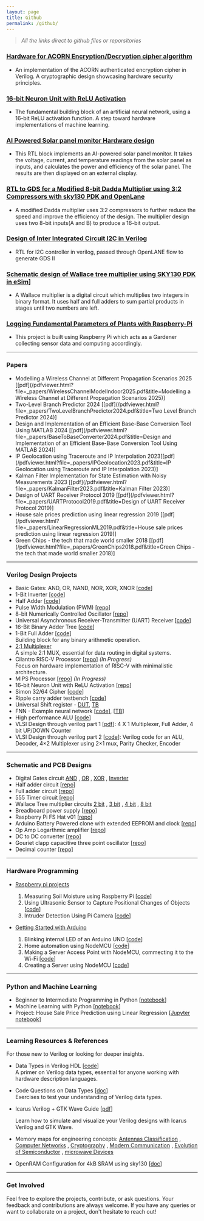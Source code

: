 ```yaml
---
layout: page
title: Github
permalink: /github/
---
```


> _All the links direct to github files or reporsitories_

### [Hardware for ACORN Encryption/Decryption cipher algorithm](https://github.com/Ikarthikmb/ACORN128b2025/tree/state_in_top)

- An implementation of the ACORN authenticated encryption cipher in Verilog. A cryptographic design showcasing hardware security principles.


### [16-bit Neuron Unit with ReLU Activation](https://github.com/Ikarthikmb/rtl_designs/blob/main/9_neuron_unit/README.md)

- The fundamental building block of an artificial neural network, using a 16-bit ReLU activation function. A step toward hardware implementations of machine learning.


### [AI Powered Solar panel monitor Hardware design](https://github.com/Ikarthikmb/ai_solar_panel_monitor)

- This RTL block implements an AI-powered solar panel monitor. It takes the voltage, current, and temperature readings from the solar panel as inputs, and calculates the power and efficiency of the solar panel. The results are then displayed on an external display.


### [RTL to GDS for a Modified 8-bit Dadda Multiplier using 3:2 Compressors with sky130 PDK and OpenLane](https://github.com/Ikarthikmb/dvsd_wt8216m)

- A modified Dadda multiplier uses 3:2 compressors to further reduce the speed and improve the efficiency of the design. The multiplier design uses two 8-bit inputs(A and B) to produce a 16-bit output.


### [Design of Inter Integrated Circuit I2C in Verilog](https://github.com/Ikarthikmb/i2c_ctrl2202/blob/main/verilog/rtl/i2c_ctrl2202.v)

- RTL for I2C controller in verilog, passed through OpenLANE flow to generate GDS II

### [Schematic design of Wallace tree multiplier using SKY130 PDK in eSim](https://github.com/Ikarthikmb/wallace-tree)]

- A Wallace multiplier is a digital circuit which multiplies two integers in binary format. It uses half and full adders to sum partial products in stages until two numbers are left. 

### [Logging Fundamental Parameters of Plants with Raspberry-Pi](https://github.com/Ikarthikmb/gardener-groot)

- This project is built using Raspberry Pi which acts as a Gardener collecting sensor data and computing accordingly.

---

### Papers

- Modelling a Wireless Channel at Different Propagation Scenarios 2025 [[pdf](/pdfviewer.html?file=_papers/WirelessChannelModelIndoor2025.pdf&title=Modelling a Wireless Channel at Different Propagation Scenarios 2025)]
- Two-Level Branch Predictor 2024 [[pdf](/pdfviewer.html?file=_papers/TwoLevelBranchPredictor2024.pdf&title=Two Level Branch Predictor 2024)]
- Design and Implementation of an Efficient Base-Base Conversion Tool Using MATLAB 2024 [[pdf](/pdfviewer.html?file=_papers/BaseToBaseConverter2024.pdf&title=Design and Implementation of an Efficient Base-Base Conversion Tool Using MATLAB 2024)]
- IP Geolocation using Traceroute and IP Interpolation 2023[[pdf](/pdfviewer.html?file=_papers/IPGeolocation2023.pdf&title=IP Geolocation using Traceroute and IP Interpolation 2023)]
- Kalman Filter Implementation for State Estimation with Noisy Measurements 2023 [[pdf](/pdfviewer.html?file=_papers/KalmanFilter2023.pdf&title=Kalman Filter 2023)]
- Design of UART Receiver Protocol 2019 [[pdf](/pdfviewer.html?file=_papers/UARTProtocol2019.pdf&title=Design of UART Receiver Protocol 2019)]
- House sale prices prediction using linear regression 2019 [[pdf](/pdfviewer.html?file=_papers/LinearRegressionML2019.pdf&title=House sale prices prediction using linear regression 2019)]
- Green Chips - the tech that made world smaller 2018 [[pdf](/pdfviewer.html?file=_papers/GreenChips2018.pdf&title=Green Chips - the tech that made world smaller 2018)]



---

### Verilog Design Projects

- Basic Gates: AND, OR, NAND, NOR, XOR, XNOR [[code](https://github.com/Ikarthikmb/VerilogFod/blob/main/gates/basic_gates.v)]  
- 1-Bit Inverter [[code](https://github.com/Ikarthikmb/VerilogFod/blob/main/inverter/inverter.v)]  
- Half Adder [[code](https://github.com/Ikarthikmb/VerilogFod/blob/main/half_adder.v)]  
- Pulse Width Modulation (PWM) [[repo](https://github.com/Ikarthikmb/rtl_designs/blob/main/5_pwm_generator)]  
- 8-bit Numerically Controlled Oscillator [[repo](https://github.com/Ikarthikmb/rtl_designs/tree/main/6_numerically_controlled_oscillator)]
- Universal Asynchronous Receiver-Transmitter (UART) Receiver [[code](https://github.com/Ikarthikmb/VerilogFod/blob/main/uart_rx.v)]  
- 16-Bit Binary Adder Tree [[code](https://github.com/Ikarthikmb/VerilogFod/blob/main/binary_adder_tree.v)]  
- 1-Bit Full Adder [[code](https://github.com/Ikarthikmb/VerilogFod/blob/main/half_adder.v)]  
  Building block for any binary arithmetic operation.
- [2:1 Multiplexer](https://github.com/Ikarthikmb/VerilogFod/blob/main/lab1.md)  
  A simple 2:1 MUX, essential for data routing in digital systems.
- Cilantro RISC-V Processor [[repo](https://github.com/Ikarthikmb/rtl_designs)] *(In Progress)*  
  Focus on hardware implementation of RISC-V with minimalistic architecture.
- MIPS Processor [[repo](https://github.com/Ikarthikmb/rtl_designs/tree/main/8_mips_processor)] *(In Progress)*  
- 16-bit Neuron Unit with ReLU Activation [[repo](https://github.com/Ikarthikmb/rtl_designs/blob/main/9_neuron_unit/README.md)]
- Simon 32/64 Cipher [[code](https://github.com/Ikarthikmb/rtl_designs/blob/main/12_simon3264/rtl/top.v)]
- Ripple carry adder testbench [[code](https://github.com/Ikarthikmb/rtl_designs/blob/main/10_ripple_carry_adder/tb_RippleCarryAdder.v)]
- Universal Shift register - [DUT](https://github.com/Ikarthikmb/rtl_designs/blob/main/11_universal_shift_register/universal_shift_register.v), [TB](https://github.com/Ikarthikmb/rtl_designs/blob/main/11_universal_shift_register/universal_shift_register_tb.v)
- FNN - Example neural network [[code](https://github.com/Ikarthikmb/rtl_designs/blob/main/14_neural_networks_j24/fnn/fnn.v)], [[TB](https://github.com/Ikarthikmb/rtl_designs/blob/main/14_neural_networks_j24/fnn/tb_fnn.v)]
-  High performance ALU [[code](https://github.com/Ikarthikmb/rtl_designs/blob/main/15_high_perform_alu/rtl/alu.v)]
- VLSI Design through verilog part 1 [[pdf](https://github.com/Ikarthikmb/Hardware-Programming/blob/master/Verilog-examples/VLSI%20design%20lab%20Part-1%20K1.pdf)]: 4 X 1 Multiplexer, Full Adder, 4 bit UP/DOWN Counter
- VLSI Design through verilog part 2 [[code](https://github.com/Ikarthikmb/Hardware-Programming/blob/master/Verilog-examples/VLSI%20design%20lab%20Part-2%20K1.pdf)]: Verilog code for an ALU, Decoder, 4×2 Multiplexer using 2×1 mux, Parity Checker, Encoder

---

### Schematic and PCB Designs

- Digital Gates circuit
[AND](https://github.com/Ikarthikmb/eSim-Workspace/tree/master/and_gate)
, [OR](https://github.com/Ikarthikmb/eSim-Workspace/tree/master/or_gate)
, [XOR](https://github.com/Ikarthikmb/eSim-Workspace/tree/master/xor_gate)
, [Inverter](https://github.com/Ikarthikmb/eSim-Workspace/tree/master/inverter)
- Half adder circuit [[repo](https://github.com/Ikarthikmb/eSim-Workspace/tree/master/halfadder)]
- Full adder circuit [[repo](https://github.com/Ikarthikmb/eSim-Workspace/tree/master/fulladder)]
- 555 Timer circuit [[repo](https://github.com/Ikarthikmb/eSim-Workspace/tree/master/timer555)]
- Wallace Tree multiplier circuits
[2 bit](https://github.com/Ikarthikmb/eSim-Workspace/tree/master/wallace2tree)
, [3 bit](https://github.com/Ikarthikmb/eSim-Workspace/tree/master/wallace3tree)
, [4 bit](https://github.com/Ikarthikmb/eSim-Workspace/tree/master/wallace4bit)
, [8 bit](https://github.com/Ikarthikmb/eSim-Workspace/tree/master/wallace8tree)
- Breadboard power supply [[repo](https://github.com/Ikarthikmb/Circuit-Designs/tree/master/1_Breadboard_power_supply)]
- Raspberry Pi FS Hat v01 [[repo](https://github.com/Ikarthikmb/Circuit-Designs/tree/master/2_Raspberrypi_fs_hat_v01)]
- Arduino Battery Powered clone with extended EEPROM and clock [[repo](https://github.com/Ikarthikmb/Circuit-Designs/tree/master/5_Project_BACEE)]
- Op Amp Logarthmic amplifier [[repo](https://github.com/Ikarthikmb/Circuit-Designs/tree/master/6_Opamp/Log_amplifier)]
- DC to DC converter [[repo](https://github.com/Ikarthikmb/Circuit-Designs/tree/master/7_dctodc)]
- Gouriet clapp capacitive three point oscillator [[repo](https://github.com/Ikarthikmb/Circuit-Designs/tree/master/Gouriet_clapp_capacitive_oscillator)]
- Decimal counter [[repo](https://github.com/Ikarthikmb/Circuit-Designs/tree/master/decimal_counter)]

---

### Hardware Programming

- [Raspberry pi projects](https://github.com/Ikarthikmb/Hardware-Programming/tree/master/RaspberryPi)
	1. Measuring Soil Moisture using Raspberry Pi [[code](https://github.com/Ikarthikmb/Hardware-Programming/blob/master/RaspberryPi/moist-soil.py)]
	2. Using Ultrasonic Sensor to Capture Positional Changes of Objects [[code](https://github.com/Ikarthikmb/Hardware-Programming/blob/master/RaspberryPi/README.md#2-using-ultrasonic-sensor-to-capture-positional-changes-of-objects)]
	3. Intruder Detection Using Pi Camera [[code](https://github.com/Ikarthikmb/Hardware-Programming/blob/master/RaspberryPi/pir-camera-test.py)]

- [Getting Started with Arduino](https://github.com/Ikarthikmb/Hardware-Programming/blob/master/Arduino-repo/README.md)
	1. Blinking internal LED of an Arduino UNO [[code](https://github.com/Ikarthikmb/Hardware-Programming/blob/master/Arduino-repo/README.md#the-code)]
	2. Home automation using NodeMCU [[code](https://github.com/Ikarthikmb/Hardware-Codes/blob/master/Arduino-repo/Adafruit-Led-NodeMCU.ino)]
	3. Making a Server Access Point with NodeMCU, commecting it to the Wi-Fi [[code](https://github.com/Ikarthikmb/Hardware-Codes/blob/master/Arduino-repo/Server-AP-mode.ino)]
	4. Creating a Server using NodeMCU [[code](https://github.com/Ikarthikmb/Hardware-Codes/blob/master/Arduino-repo/server-code-AP.ino)]

---

### Python and Machine Learning

- Beginner to Intermediate Programming in Python [[notebook](https://github.com/Ikarthikmb/Python-Programming)]
- Machine Learning with Python [[notebook](https://github.com/Ikarthikmb/Machine-Learning-Notebook)]
- Project: House Sale Price Prediction using Linear Regression [[Jupyter notebook](https://github.com/Ikarthikmb/Machine-Learning-Notebook/blob/master/Project2.ipynb)]

---

### Learning Resources & References
For those new to Verilog or looking for deeper insights.

- Data Types in Verilog HDL [[code](https://github.com/Ikarthikmb/VerilogFod/blob/main/data_types/data_types.v)]  
  A primer on Verilog data types, essential for anyone working with hardware description languages.

- Code Questions on Data Types [[doc](https://github.com/Ikarthikmb/VerilogFod/blob/main/assignment2.md)]  
  Exercises to test your understanding of Verilog data types.

- Icarus Verilog + GTK Wave Guide [[pdf](/pdfviewer.html?file=https://github.com/Ikarthikmb/VerilogFod/blob/main/References/Icarus_Verilog_GTKWave_guide.pdf)]

  Learn how to simulate and visualize your Verilog designs with Icarus Verilog and GTK Wave.

- Memory maps for engineering concepts:
[Antennas Classification](/pdfviewer.html?file=https://github.com/Ikarthikmb/MindMaps_xmind/tree/master/Engineering-subject-memory-maps/Antennas.pdf)
, [Computer Networks](/pdfviewer.html?file=https://github.com/Ikarthikmb/MindMaps_xmind/tree/master/Engineering-subject-memory-maps/Computer-Networks.pdf)
, [Cryptography](/pdfviewer.html?file=https://github.com/Ikarthikmb/MindMaps_xmind/tree/master/Engineering-subject-memory-maps/Crypto.pdf)
, [Modern Communication](/pdfviewer.html?file=https://github.com/Ikarthikmb/MindMaps_xmind/tree/master/Engineering-subject-memory-maps/Digital-communication.pdf)
, [Evolution of Semiconductor](/pdfviewer.html?file=https://github.com/Ikarthikmb/MindMaps_xmind/tree/master/Engineering-subject-memory-maps/Evolution-of-semiconductors.pdf)
, [microwave Devices](/pdfviewer.html?file=https://github.com/Ikarthikmb/MindMaps_xmind/tree/master/Engineering-subject-memory-maps/Microwave-Devices.pdf)

- OpenRAM Configuration for 4kB SRAM using sky130 [[doc](https://github.com/Ikarthikmb/OpenRAM_Tech)]

---

### Get Involved
Feel free to explore the projects, contribute, or ask questions. Your feedback and contributions are always welcome. If you have any queries or want to collaborate on a project, don't hesitate to reach out!


